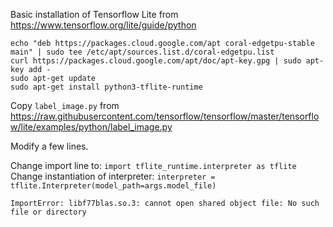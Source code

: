 Basic installation of Tensorflow Lite from https://www.tensorflow.org/lite/guide/python

```
echo "deb https://packages.cloud.google.com/apt coral-edgetpu-stable main" | sudo tee /etc/apt/sources.list.d/coral-edgetpu.list
curl https://packages.cloud.google.com/apt/doc/apt-key.gpg | sudo apt-key add -
sudo apt-get update
sudo apt-get install python3-tflite-runtime
```

Copy `label_image.py` from https://raw.githubusercontent.com/tensorflow/tensorflow/master/tensorflow/lite/examples/python/label_image.py

Modify a few lines.

Change import line to: `import tflite_runtime.interpreter as tflite`
Change instantiation of interpreter: `interpreter = tflite.Interpreter(model_path=args.model_file)`

`ImportError: libf77blas.so.3: cannot open shared object file: No such file or directory`
